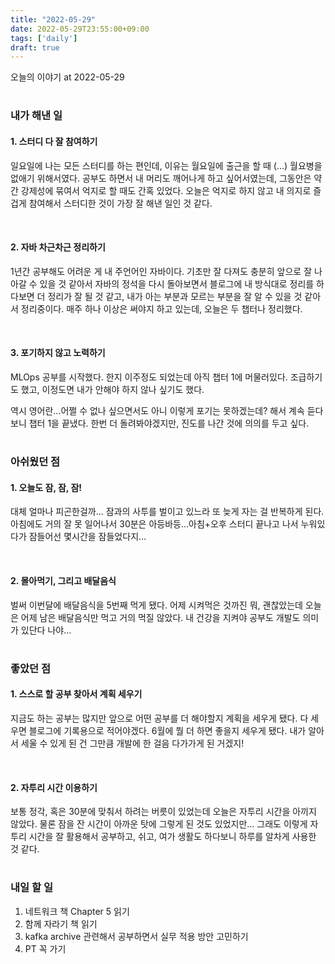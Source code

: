 ```yaml
---
title: "2022-05-29"
date: 2022-05-29T23:55:00+09:00
tags: ['daily']
draft: true
---
```

오늘의 이야기 at 2022-05-29
<!--more--> 

#
### 내가 해낸 일
#### 1. 스터디 다 잘 참여하기
일요일에 나는 모든 스터디를 하는 편인데, 이유는 월요일에 출근을 할 때 (...) 월요병을 없애기 위해서였다. 
공부도 하면서 내 머리도 깨어나게 하고 싶어서였는데, 그동안은 약간 강제성에 묶여서 억지로 할 때도 간혹 있었다. 
오늘은 억지로 하지 않고 내 의지로 즐겁게 참여해서 스터디한 것이 가장 잘 해낸 일인 것 같다.

<br/>

#### 2. 자바 차근차근 정리하기
1년간 공부해도 어려운 게 내 주언어인 자바이다. 
기초만 잘 다져도 충분히 앞으로 잘 나아갈 수 있을 것 같아서 자바의 정석을 다시 돌아보면서 블로그에 내 방식대로 정리를 하다보면 더 정리가 잘 될 것 같고, 내가 아는 부분과 모르는 부분을 잘 알 수 있을 것 같아서 정리중이다. 
매주 하나 이상은 써야지 하고 있는데, 오늘은 두 챕터나 정리했다.

<br/>

#### 3. 포기하지 않고 노력하기
MLOps 공부를 시작했다. 
한지 이주정도 되었는데 아직 챕터 1에 머물러있다. 
조급하기도 했고, 이정도면 내가 안해야 하지 않나 싶기도 했다. 

역시 영어란...어쩔 수 없나 싶으면서도 아니 이렇게 포기는 못하겠는데? 해서 계속 듣다보니 챕터 1을 끝냈다. 
한번 더 돌려봐야겠지만, 진도를 나간 것에 의의를 두고 싶다.


#
### 아쉬웠던 점
#### 1. 오늘도 잠, 잠, 잠!
대체 얼마나 피곤한걸까... 잠과의 사투를 벌이고 있느라 또 늦게 자는 걸 반복하게 된다. 
아침에도 거의 잘 못 일어나서 30분은 아등바등...아침+오후 스터디 끝나고 나서 누워있다가 잠들어선 몇시간을 잠들었다지...

<br/>

#### 2. 몰아먹기, 그리고 배달음식
벌써 이번달에 배달음식을 5번째 먹게 됐다. 
어제 시켜먹은 것까진 뭐, 괜찮았는데 오늘은 어제 남은 배달음식만 먹고 거의 먹질 않았다. 
내 건강을 지켜야 공부도 개발도 의미가 있단다 나야...


#
### 좋았던 점
#### 1. 스스로 할 공부 찾아서 계획 세우기
지금도 하는 공부는 많지만 앞으로 어떤 공부를 더 해야할지 계획을 세우게 됐다. 
다 세우면 블로그에 기록용으로 적어야겠다. 
6월에 뭘 더 하면 좋을지 세우게 됐다. 
내가 알아서 세울 수 있게 된 건 그만큼 개발에 한 걸음 다가가게 된 거겠지!

<br/>

#### 2. 자투리 시간 이용하기
보통 정각, 혹은 30분에 맞춰서 하려는 버릇이 있었는데 오늘은 자투리 시간을 아끼지 않았다. 
물론 잠을 잔 시간이 아까운 탓에 그렇게 된 것도 있었지만... 
그래도 이렇게 자투리 시간을 잘 활용해서 공부하고, 쉬고, 여가 생활도 하다보니 하루를 알차게 사용한 것 같다.


#
### 내일 할 일
1. 네트워크 책 Chapter 5 읽기
2. 함께 자라기 책 읽기
3. kafka archive 관련해서 공부하면서 실무 적용 방안 고민하기
4. PT 꼭 가기